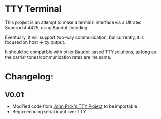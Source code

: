 # TTY Terminal
This project is an attempt to make a terminal interface via a Ultratec Superprint 4425, using Baudot encoding.

Eventually, it will support two-way communication, but currently, it is focused on host -> tty output. 

It should be compatible with other Baudot-based TTY solutions, as long as the carrier tones/communication rates are the same.


# Changelog:
## V0.01: 
* Modified code from [John Park's TTY Project](https://learn.adafruit.com/clue-teletype-transmitter/code-the-tty-transmitter) to be importable
* Began echoing serial input over TTY